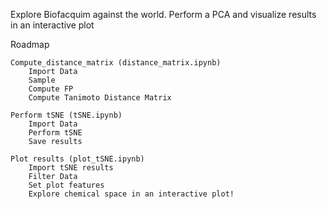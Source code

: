 Explore Biofacquim against the world.
Perform a PCA and visualize results in an interactive plot

Roadmap

    Compute_distance_matrix (distance_matrix.ipynb)
        Import Data
        Sample
        Compute FP
        Compute Tanimoto Distance Matrix

	Perform tSNE (tSNE.ipynb)
        Import Data
        Perform tSNE
        Save results
        
	Plot results (plot_tSNE.ipynb)
        Import tSNE results
        Filter Data
        Set plot features
        Explore chemical space in an interactive plot!
